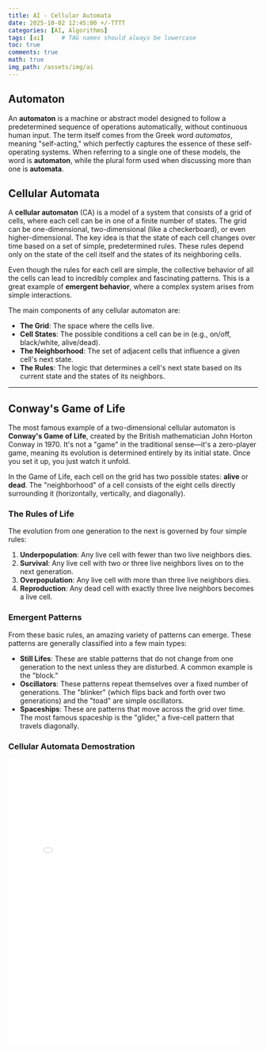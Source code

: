 ```yaml
---
title: AI - Cellular Automata
date: 2025-10-02 12:45:00 +/-TTTT
categories: [AI, Algorithms]
tags: [ai]     # TAG names should always be lowercase
toc: true
comments: true
math: true
img_path: /assets/img/ai
---
```


## Automaton

An **automaton** is a machine or abstract model designed to follow a predetermined sequence of operations automatically, without continuous human input. The term itself comes from the Greek word *automatos*, meaning "self-acting," which perfectly captures the essence of these self-operating systems. When referring to a single one of these models, the word is **automaton**, while the plural form used when discussing more than one is **automata**. 

## Cellular Automata

A **cellular automaton** (CA) is a model of a system that consists of a grid of cells, where each cell can be in one of a finite number of states. The grid can be one-dimensional, two-dimensional (like a checkerboard), or even higher-dimensional. The key idea is that the state of each cell changes over time based on a set of simple, predetermined rules. These rules depend only on the state of the cell itself and the states of its neighboring cells.

Even though the rules for each cell are simple, the collective behavior of all the cells can lead to incredibly complex and fascinating patterns. This is a great example of **emergent behavior**, where a complex system arises from simple interactions.

The main components of any cellular automaton are:
* **The Grid**: The space where the cells live.
* **Cell States**: The possible conditions a cell can be in (e.g., on/off, black/white, alive/dead).
* **The Neighborhood**: The set of adjacent cells that influence a given cell's next state.
* **The Rules**: The logic that determines a cell's next state based on its current state and the states of its neighbors.

---

## Conway's Game of Life

The most famous example of a two-dimensional cellular automaton is **Conway's Game of Life**, created by the British mathematician John Horton Conway in 1970. It's not a "game" in the traditional sense—it's a zero-player game, meaning its evolution is determined entirely by its initial state. Once you set it up, you just watch it unfold.

In the Game of Life, each cell on the grid has two possible states: **alive** or **dead**. The "neighborhood" of a cell consists of the eight cells directly surrounding it (horizontally, vertically, and diagonally).

### The Rules of Life

The evolution from one generation to the next is governed by four simple rules:

1.  **Underpopulation**: Any live cell with fewer than two live neighbors dies.
2.  **Survival**: Any live cell with two or three live neighbors lives on to the next generation.
3.  **Overpopulation**: Any live cell with more than three live neighbors dies.
4.  **Reproduction**: Any dead cell with exactly three live neighbors becomes a live cell.

### Emergent Patterns

From these basic rules, an amazing variety of patterns can emerge. These patterns are generally classified into a few main types:

* **Still Lifes**: These are stable patterns that do not change from one generation to the next unless they are disturbed. A common example is the "block."
* **Oscillators**: These patterns repeat themselves over a fixed number of generations. The "blinker" (which flips back and forth over two generations) and the "toad" are simple oscillators.
* **Spaceships**: These are patterns that move across the grid over time. The most famous spaceship is the "glider," a five-cell pattern that travels diagonally.

### Cellular Automata Demostration ###

<div style="width:100%; overflow:hidden;">
  <iframe src="{{ site.baseurl }}/assets/pages/ai-cellular-automata.html"
          style="width:170%; height:1050px; border:none; transform:scale(0.55); transform-origin:0 0;">
  </iframe>
</div>



